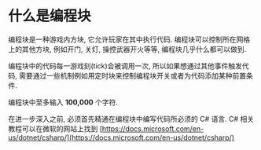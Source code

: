 # 什么是编程块

编程块是一种游戏内方块, 它允许玩家在其中执行代码. 编程块可以控制所在网格上的其他方块, 例如开门, 关灯, 操控武器开火等等, 编程块几乎什么都可以做到.

编程块中的代码每一游戏刻(tick)会被调用一次, 所以如果想通过其他事件触发代码, 需要通过一些机制例如用定时块来控制编程块开关或者为代码添加某种前置条件.

编程块中至多输入 **100,000** 个字符.

在进一步深入之前, 必须首先精通在编程块中编写代码所必须的 C# 语言. C# 相关教程可以在微软的网站上找到 [https://docs.microsoft.com/en-us/dotnet/csharp/](https://docs.microsoft.com/en-us/dotnet/csharp/)
